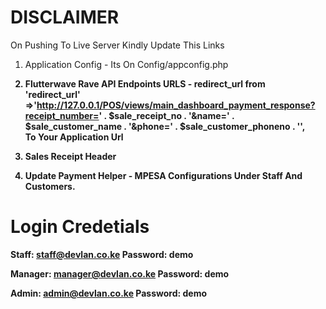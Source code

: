 # DISCLAIMER

On Pushing To Live Server Kindly Update This Links <br>

1. Application Config - Its On Config/appconfig.php <b>
2. Flutterwave Rave API Endpoints URLS - redirect_url from <br>
   'redirect_url' =>'http://127.0.0.1/POS/views/main_dashboard_payment_response?receipt_number=' . $sale_receipt_no . '&name=' . $sale_customer_name . '&phone=' . $sale_customer_phoneno . '', <br>
   To Your Application Url <br>

3. Sales Receipt Header
4. Update Payment Helper - MPESA Configurations Under Staff And Customers.

# Login Credetials

Staff: staff@devlan.co.ke
Password: demo

Manager: manager@devlan.co.ke
Password: demo

Admin: admin@devlan.co.ke
Password: demo
